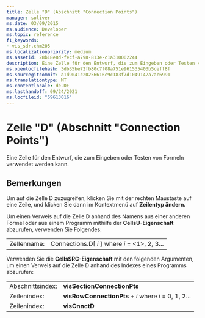 ```yaml
---
title: Zelle "D" (Abschnitt "Connection Points")
manager: soliver
ms.date: 03/09/2015
ms.audience: Developer
ms.topic: reference
f1_keywords:
- vis_sdr.chm205
ms.localizationpriority: medium
ms.assetid: 28b18e8d-fecf-a798-813e-c1a310002244
description: Eine Zelle für den Entwurf, die zum Eingeben oder Testen von Formeln verwendet werden kann.
ms.openlocfilehash: 3db35be72fb80c7f08a751e961535403b5ceff8f
ms.sourcegitcommit: a1d9041c20256616c9c183f7d1049142a7ac6991
ms.translationtype: MT
ms.contentlocale: de-DE
ms.lasthandoff: 09/24/2021
ms.locfileid: "59613016"
---
```

# <a name="d-cell-connection-points-section"></a>Zelle "D" (Abschnitt "Connection Points")

Eine Zelle für den Entwurf, die zum Eingeben oder Testen von Formeln verwendet werden kann.
  
## <a name="remarks"></a>Bemerkungen

Um auf die Zelle D zuzugreifen, klicken Sie mit der rechten Maustaste auf eine Zeile, und klicken Sie dann im Kontextmenü auf **Zeilentyp ändern.** 
  
Um einen Verweis auf die Zelle D anhand des Namens aus einer anderen Formel oder aus einem Programm mithilfe der **CellsU-Eigenschaft** abzurufen, verwenden Sie Folgendes: 
  
|||
|:-----|:-----|
| Zellenname:  <br/> | Connections.D[  *i*  ] where  *i*  = <1>, 2, 3...  <br/> |
   
Verwenden Sie die **CellsSRC-Eigenschaft** mit den folgenden Argumenten, um einen Verweis auf die Zelle D anhand des Indexes eines Programms abzurufen: 
  
|||
|:-----|:-----|
| Abschnittsindex:  <br/> |**visSectionConnectionPts** <br/> |
| Zeilenindex:  <br/> |**visRowConnectionPts**  +   *i* where *i* = 0, 1, 2...  <br/> |
| Zeilenindex:  <br/> |**visCnnctD** <br/> |
   

